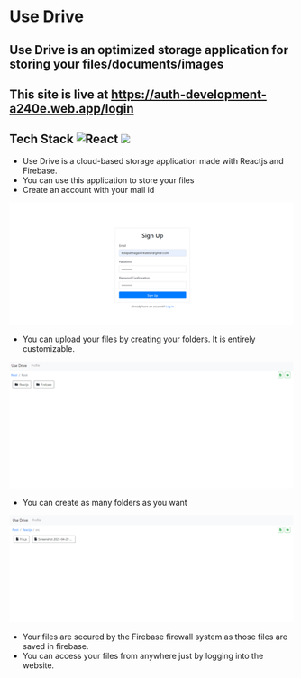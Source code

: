 # Use Drive
## Use Drive is an optimized storage application for storing your files/documents/images
## This site is live at https://auth-development-a240e.web.app/login
## Tech Stack <img alt="React" src="https://img.shields.io/badge/-ReactJs-61DAFB?logo=react&logoColor=white&style=flat" height=25> <img src="https://img.shields.io/badge/firebase-ffca28?style=flat&logo=firebase&logoColor=black" height=25 />


- Use Drive is a cloud-based storage application made with Reactjs and Firebase.
- You can use this application to store your files
- Create an account with your mail id 
<img src="1.png">
 
- You can upload your files by creating your folders. It is entirely customizable.
<img src="2.png">

- You can create as many folders as you want 
<img src="3.png">

- Your files are secured by the Firebase firewall system as those files are saved in firebase.
- You can access your files from anywhere just by logging into the website.
